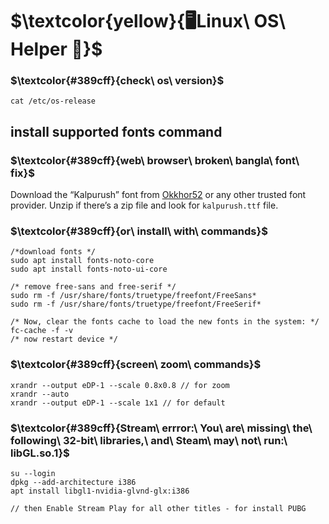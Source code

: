 # $\textcolor{yellow}{🖥️Linux\ OS\ Helper 🐧}$

### $\textcolor{#389cff}{check\ os\ version}$
```cat /etc/os-release```

## install supported fonts command
### $\textcolor{#389cff}{web\ browser\ broken\ bangla\ font\ fix}$
Download the “Kalpurush” font from <a class="af nx" href="https://okkhor52.com/download.html?id=_001" rel="noopener ugc nofollow" target="_blank">Okkhor52</a> or any other trusted font provider. Unzip if there’s a zip file and look for <code class="cx pb pc pd pe b">kalpurush.ttf</code> file.</p>

### $\textcolor{#389cff}{or\ install\ with\ commands}$
    /*download fonts */
    sudo apt install fonts-noto-core
    sudo apt install fonts-noto-ui-core
    
    /* remove free-sans and free-serif */
    sudo rm -f /usr/share/fonts/truetype/freefont/FreeSans*
    sudo rm -f /usr/share/fonts/truetype/freefont/FreeSerif*

    /* Now, clear the fonts cache to load the new fonts in the system: */
    fc-cache -f -v
    /* now restart device */
    
### $\textcolor{#389cff}{screen\ zoom\ commands}$
```xrandr --listmonitors // show list
xrandr --output eDP-1 --scale 0.8x0.8 // for zoom
xrandr --auto
xrandr --output eDP-1 --scale 1x1 // for default
```
    
### $\textcolor{#389cff}{Stream\ errror:\ You\ are\ missing\ the\ following\ 32-bit\ libraries,\ and\ Steam\ may\ not\ run:\ libGL.so.1}$
```xrandr --listmonitors // show list
su --login
dpkg --add-architecture i386
apt install libgl1-nvidia-glvnd-glx:i386

// then Enable Stream Play for all other titles - for install PUBG
```
